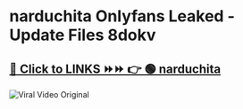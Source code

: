 
 # narduchita Onlyfans Leaked - Update Files 8dokv

## <h2><a href="https://clipsfans.com/narduchita&ref=git">🔗 Click to LINKS ⏩⏩ 👉 🟢 narduchita </a></h2>

<a href="https://clipsfans.com/narduchita&ref=git" rel="nofollow" data-target="animated-image.originalLink"><img src="https://i.ibb.co.com/xMMVF88/686577567.gif" alt="Viral Video Original" style="max-width: 100%; display: inline-block;" data-target="animated-image.originalImage"></a>

